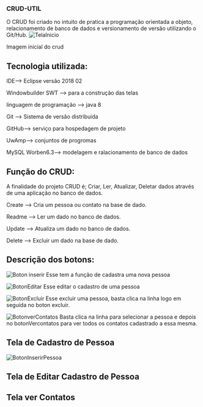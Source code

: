 ### CRUD-UTIL
O CRUD foi criado no intuito de pratica a programação orientada a objeto, relacionamento de banco de dados e versionamento de versão utilizando o Git/Hub.
![TelaInicio](https://user-images.githubusercontent.com/48805256/56297862-8543f700-6107-11e9-92d0-8223c65dd7db.PNG)

Imagem inicial do crud

## Tecnologia utilizada:
IDE--> Eclipse versão 2018 02

Windowbuilder SWT --> para a construção das telas 

linguagem de programação --> java 8

Git --> Sistema de versão distribuida 

GitHub--> serviço para hospedagem de projeto

UwAmp--> conjuntos de progromas 

MySQL Worben6.3--> modelagem e ralacionamento de banco de dados

## Função do CRUD:
A finalidade do projeto CRUD é; Criar, Ler, Atualizar, Deletar dados através de uma aplicação no banco de dados.

Create --> Cria um pessoa ou contato na base de dado.

Readme --> Ler um dado no banco de dados.

Update --> Atualiza um dado no banco de dados.

Delete --> Excluir um dado na base de dado.

## Descrição dos botons:

![Boton inserir](https://user-images.githubusercontent.com/48805256/56298646-e9b38600-6108-11e9-8722-389a13c5dd34.PNG) Esse tem a função de cadastra uma nova pessoa

![BotonEditar](https://user-images.githubusercontent.com/48805256/56298903-5fb7ed00-6109-11e9-975e-1b67397b63f6.PNG) Esse editar o cadastro de uma pessoa

![BotonExcluir](https://user-images.githubusercontent.com/48805256/56299016-97269980-6109-11e9-84ab-26e29b880a53.PNG) Esse excluir uma pessoa, basta clica na linha logo em seguida no boton excluir.

![BotonverContatos](https://user-images.githubusercontent.com/48805256/56299145-d7861780-6109-11e9-9735-bd08b70ddc74.PNG) Basta clica na linha para selecionar a pessoa e depois no botonVercontatos para ver todos os contatos cadastrado a essa mesma.

## Tela de Cadastro de Pessoa
![BotonInserirPessoa](https://user-images.githubusercontent.com/48805256/56299686-e91bef00-610a-11e9-84f2-b5b2a67dbb3a.PNG)

## Tela de Editar Cadastro de Pessoa


## Tela ver Contatos












